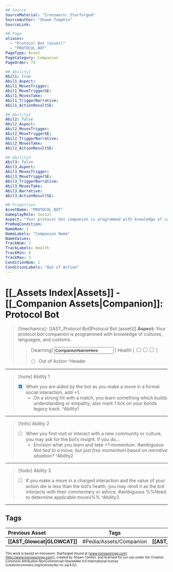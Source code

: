 ```yaml
---
## Source
SourceMaterial: "Ironsworn: Starforged"
SourceAuthor: "Shawn Tompkin"
SourceLink: 

## Page
aliases:
  - "Protocol Bot (asset)"
  - "PROTOCOL BOT"
PageType: Asset
PageCategory: Companion
PageOrder: 73

## Ability1
Abil1: true
Abil1_Aspect:
Abil1_MovesTrigger:
Abil1_MoveTriggerSE:
Abil1_MovesTake:
Abil1_TriggerNarrative:
Abil1_ActionResultSE:

## Ability2
Abil2: false
Abil2_Aspect:
Abil2_MovesTrigger:
Abil2_MoveTriggerSE:
Abil2_TriggerNarrative:
Abil2_MovesTake:
Abil2_ActionResultSE:

## Ability3
Abil3: false
Abil3_Aspect:
Abil3_MovesTrigger:
Abil3_MoveTriggerSE:
Abil3_TriggerNarrative:
Abil3_MovesTake:
Abil3_Narrative:
Abil3_ActionResultSE:

## Properties
AssetName: "PROTOCOL BOT"
GameplayRole: Social
Aspect: "Your protocol bot companion is programmed with knowledge of cultures, languages, and customs."
PreReqCondition: 
NameNum: 1
NameLabels: "Companion Name"
NameValues:
TrackNum: 1
TrackLabels: Health
TrackMin: 0
TrackMax: 3
ConditionNum: 1
ConditionLabels: "Out of Action"
---
```

# [[_Assets Index|Assets]] - [[_Companion Assets|Companion]]: Protocol Bot
> [!mechanics]- [[AST_Protocol Bot|Protocol Bot (asset)]]
> **Aspect:** Your protocol bot companion is programmed with knowledge of cultures, languages, and customs.
> > [!warning]  <input type=texbox value="CompanionNameHere"> | Health | <input type="checkbox" /><input type="checkbox" /><input type="checkbox" /> |
> > - [ ] Out of Action
^Header
___
> [!note] Ability 1
> - [x] When you are aided by the bot as you make a move in a formal social interaction, add +1. 
> 	- On a strong hit with a match, you learn something which builds understanding or empathy; also mark 1 tick on your bonds legacy track.
^Ability1
___
> [!info] Ability 2
> - [ ] When you first visit or interact with a new community or culture, you may ask for the bot’s insight.  If you do...
> 	- Envision what you learn and take +1 momentum. 
> #ambiguous *Not tied to a move, but just free momentum based on narrative situation?*
^Ability2
___
> [!todo] Ability 3
> - [ ] If you make a move in a charged interaction and the value of your action die is less than the bot’s health, you may reroll it as the bot interjects with their commentary or advice. #ambiguous %%Need to determine applicable moves%%
^Ability3
___

## Tags
| Previous Asset| Tags | Next Asset |
|:--- |:---:| ---:|
| **[[AST_Glowcat\|GLOWCAT]]** | #Pedia/Assets/Companion | **[[AST_Rockhorn\|ROCKHORN]]** |

<font size=-2>This work is based on Ironsworn: Starforged (found at [www.ironswornrpg.com](http://www.ironswornrpg.com)), created by Shawn Tomkin, and licensed for our use under the Creative Commons Attribution-NonCommercial-ShareAlike 4.0 International license  (creativecommons.org/licenses/by-nc-sa/4.0/).</font>